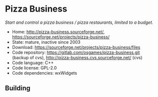 # Pizza Business

_Start and control a pizza business / pizza restaurants, limited to a budget._

- Home: http://pizza-business.sourceforge.net/, https://sourceforge.net/projects/pizza-business/
- State: mature, inactive since 2003
- Download: https://sourceforge.net/projects/pizza-business/files
- Code repository: https://gitlab.com/osgames/pizza-business.git (backup of cvs), http://pizza-business.cvs.sourceforge.net/ (cvs)
- Code language: C++
- Code license: GPL-2.0
- Code dependencies: wxWidgets

## Building

